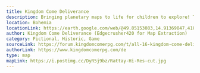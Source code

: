 ```yaml
---
title: Kingdom Come Deliverance
description: Bringing planetary maps to life for children to explore! These lovely maps with an attention to detail incorporate scientific names and information as well as historical facts to be easy understood by children. 
location: Bohemia
locationLink: https://earth.google.com/web/@49.85153083,14.91369847,418.99022844a,11054.05871607d,35y,0.00082286h,15.03736914t,0r
author: Kingdom Come Deliverance (Edgecrusher420 for Map Extraction)
category: Fictional, Historic, Game
sourceLink: https://forum.kingdomcomerpg.com/t/all-16-kingdom-come-deliverance-maps-high-resolution-no-markers/66445
authorLink: https://www.kingdomcomerpg.com/de
type: map
mapLink: https://i.postimg.cc/DyR5j9bz/Rattay-Hi-Res-cut.jpg
---
```


